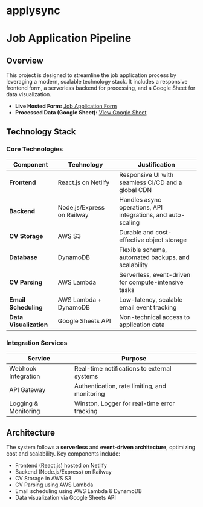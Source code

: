 # applysync
# Job Application Pipeline

## Overview
This project is designed to streamline the job application process by leveraging a modern, scalable technology stack. It includes a responsive frontend form, a serverless backend for processing, and a Google Sheet for data visualization.

- **Live Hosted Form:** [Job Application Form](https://chimerical-parfait-cb3f3f.netlify.app/)
- **Processed Data (Google Sheet):** [View Google Sheet](https://docs.google.com/spreadsheets/d/12p_Lr9PdxRSNztuEs7PRSO-wMMpzVjJBfURoVOsVgiY/edit?gid=0)

## Technology Stack

### Core Technologies
| Component      | Technology           | Justification |
|---------------|----------------------|---------------|
| **Frontend**  | React.js on Netlify  | Responsive UI with seamless CI/CD and a global CDN |
| **Backend**   | Node.js/Express on Railway | Handles async operations, API integrations, and auto-scaling |
| **CV Storage**| AWS S3               | Durable and cost-effective object storage |
| **Database**  | DynamoDB   | Flexible schema, automated backups, and scalability |
| **CV Parsing**| AWS Lambda           | Serverless, event-driven for compute-intensive tasks |
| **Email Scheduling** | AWS Lambda + DynamoDB | Low-latency, scalable email event tracking |
| **Data Visualization** | Google Sheets API | Non-technical access to application data |

### Integration Services
| Service          | Purpose                        |
|-----------------|------------------------------|
| Webhook Integration | Real-time notifications to external systems |
| API Gateway     | Authentication, rate limiting, and monitoring |
| Logging & Monitoring | Winston, Logger for real-time error tracking |

## Architecture
The system follows a **serverless** and **event-driven architecture**, optimizing cost and scalability. Key components include:
- Frontend (React.js) hosted on Netlify
- Backend (Node.js/Express) on Railway
- CV Storage in AWS S3
- CV Parsing using AWS Lambda
- Email scheduling using AWS Lambda & DynamoDB
- Data visualization via Google Sheets API
